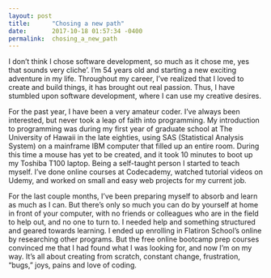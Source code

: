 ```yaml
---
layout: post
title:      "Chosing a new path"
date:       2017-10-18 01:57:34 -0400
permalink:  chosing_a_new_path
---
```




I don’t think I chose software development, so much as it chose me, yes that sounds very cliche’.  I’m 54 years old and starting a new exciting adventure in my life.  Throughout my career, I’ve realized that I loved to create and build things,  it has brought out real passion.  Thus, I have stumbled upon software development, where I can use my creative desires.  

For the past year, I have been a very amateur coder. I’ve always been interested, but never took a leap of faith into programming. My introduction to programming was during my first year of graduate school at The University of Hawaii in the late eighties, using SAS (Statistical Analysis System) on a mainframe IBM computer that filled up an entire room.  During this time a mouse has yet to be created, and it took 10 minutes to boot up my Toshiba T100 laptop.  Being a self-taught person I started to teach myself.  I’ve done online courses at Codecademy, watched tutorial videos on Udemy, and worked on small and easy web projects for my current job.

For the last couple months, I’ve been preparing myself to absorb and learn as much as I can. But there’s only so much you can do by yourself at home in front of your computer,  with no friends or colleagues who are in the field to help out, and no one to turn to. I needed help and something structured and geared towards learning. I ended up enrolling in Flatiron School’s online by researching other programs. But the free online bootcamp prep courses convinced me that I had found what I was looking for,  and now I’m on my way.  It’s all about creating from scratch, constant change, frustration, “bugs,” joys, pains and love of coding.

